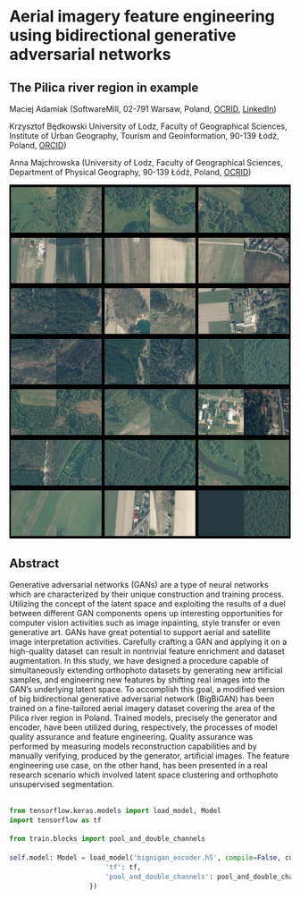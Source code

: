# Aerial imagery feature engineering using bidirectional generative adversarial networks 
## The Pilica river region in  example

Maciej Adamiak (SoftwareMill, 02-791 Warsaw, Poland, [OCRID](https://orcid.org/0000-0002-8229-9661), [LinkedIn](https://www.linkedin.com/in/maciejadamiak/))

Krzysztof Będkowski University of Lodz, Faculty of Geographical Sciences, Institute of Urban Geography, Tourism and Geoinformation, 90-139 Łódź, Poland, [ORCID](0000-0001-7945-343X))

Anna Majchrowska (University of Lodz, Faculty of Geographical Sciences, Department of Physical Geography, 90-139 Łódź, Poland, [OCRID](https://orcid.org/0000-0002-1611-6118)) 

![](header.png)

## Abstract
Generative adversarial networks (GANs) are a type of neural networks which are characterized by their unique construction and training process. Utilizing the concept of the latent space and exploiting the results of a duel between different GAN components opens up interesting opportunities for computer vision activities such as image inpainting, style transfer or even generative art. GANs have great potential to support aerial and satellite image interpretation activities. Carefully crafting a GAN and applying it on a high-quality dataset can result in nontrivial feature enrichment and dataset augmentation. In this study, we have designed a procedure capable of simultaneously extending orthophoto datasets by generating new artificial samples, and engineering new features by shifting real images into the GAN’s underlying latent space. To accomplish this goal, a modified version of big bidirectional generative adversarial network (BigBiGAN) has been trained on a fine-tailored aerial imagery dataset covering the area of the Pilica river region in Poland. Trained models, precisely the generator and encoder, have been utilized during, respectively, the processes of model quality assurance and feature engineering. Quality assurance was performed by measuring models reconstruction capabilities and by manually verifying, produced by the generator, artificial images. The feature engineering use case, on the other hand, has been presented in a real research scenario which involved latent space clustering and orthophoto unsupervised segmentation.

##

```python
from tensorflow.keras.models import load_model, Model
import tensorflow as tf

from train.blocks import pool_and_double_channels

self.model: Model = load_model('bignigan_encoder.h5', compile=False, custom_objects={
                        'tf': tf,
                        'pool_and_double_channels': pool_and_double_channels
                    })
```
